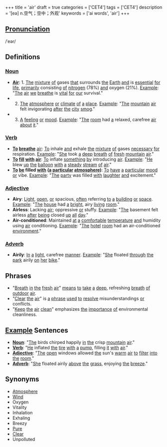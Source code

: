 +++
title = 'air'
draft = true
categories = ['CET4']
tags = ['CET4']
description = '[eə] n.空气；空中；外观'
keywords = ['ai words', 'air']
+++

## [Pronunciation](/post/pronunciation/)
/ˈeər/

## Definitions
### [Noun](/post/noun/)
- **[Air](/post/air/)**: 1. [The](/post/the/) [mixture](/post/mixture/) [of](/post/of/) gases [that](/post/that/) surrounds [the](/post/the/) [Earth](/post/earth/) [and](/post/and/) is [essential](/post/essential/) [for](/post/for/) [life](/post/life/), [primarily](/post/primarily/) consisting [of](/post/of/) [nitrogen](/post/nitrogen/) (78%) [and](/post/and/) oxygen (21%). [Example](/post/example/): "[The](/post/the/) [air](/post/air/) [we](/post/we/) [breathe](/post/breathe/) is [vital](/post/vital/) [for](/post/for/) [our](/post/our/) survival."
- 2. [The](/post/the/) [atmosphere](/post/atmosphere/) [or](/post/or/) [climate](/post/climate/) [of](/post/of/) [a](/post/a/) [place](/post/place/). [Example](/post/example/): "[The](/post/the/) [mountain](/post/mountain/) [air](/post/air/) felt invigorating [after](/post/after/) [the](/post/the/) [city](/post/city/) [smog](/post/smog/)."
- 3. [A](/post/a/) [feeling](/post/feeling/) [or](/post/or/) [mood](/post/mood/). [Example](/post/example/): "[The](/post/the/) [room](/post/room/) had [a](/post/a/) relaxed, carefree [air](/post/air/) [about](/post/about/) [it](/post/it/)."

### [Verb](/post/verb/)
- **[To](/post/to/) [breathe](/post/breathe/)** [air](/post/air/): [To](/post/to/) inhale [and](/post/and/) exhale [the](/post/the/) [mixture](/post/mixture/) [of](/post/of/) gases [necessary](/post/necessary/) [for](/post/for/) respiration. [Example](/post/example/): "[She](/post/she/) took [a](/post/a/) [deep](/post/deep/) [breath](/post/breath/) [of](/post/of/) [fresh](/post/fresh/) [mountain](/post/mountain/) [air](/post/air/)."
- **[To](/post/to/) [fill](/post/fill/) [with](/post/with/) [air](/post/air/)**: [To](/post/to/) inflate [something](/post/something/) [by](/post/by/) introducing [air](/post/air/). [Example](/post/example/): "[He](/post/he/) blew [up](/post/up/) [the](/post/the/) [balloon](/post/balloon/) [with](/post/with/) [a](/post/a/) [steady](/post/steady/) [stream](/post/stream/) [of](/post/of/) [air](/post/air/)."
- **[To](/post/to/) [be](/post/be/) filled [with](/post/with/) ([a](/post/a/) [particular](/post/particular/) [atmosphere](/post/atmosphere/))**: [To](/post/to/) [have](/post/have/) [a](/post/a/) [particular](/post/particular/) [mood](/post/mood/) [or](/post/or/) vibe. [Example](/post/example/): "[The](/post/the/) [party](/post/party/) was filled [with](/post/with/) [laughter](/post/laughter/) [and](/post/and/) excitement."

### [Adjective](/post/adjective/)
- **Airy**: [Light](/post/light/), [open](/post/open/), [or](/post/or/) spacious, [often](/post/often/) referring [to](/post/to/) [a](/post/a/) [building](/post/building/) [or](/post/or/) [space](/post/space/). [Example](/post/example/): "[The](/post/the/) [house](/post/house/) had [a](/post/a/) [bright](/post/bright/), airy [living](/post/living/) [room](/post/room/)."
- **Airless**: Lacking [air](/post/air/); oppressive [or](/post/or/) stuffy. [Example](/post/example/): "[The](/post/the/) basement felt airless [after](/post/after/) [being](/post/being/) closed [up](/post/up/) [all](/post/all/) [day](/post/day/)."
- **Air-conditioned**: Maintained [at](/post/at/) [a](/post/a/) [comfortable](/post/comfortable/) [temperature](/post/temperature/) [and](/post/and/) humidity using [air](/post/air/) conditioning. [Example](/post/example/): "[The](/post/the/) [hotel](/post/hotel/) [room](/post/room/) had an air-conditioned [environment](/post/environment/)."

### [Adverb](/post/adverb/)
- **Airily**: [In](/post/in/) [a](/post/a/) [light](/post/light/), carefree [manner](/post/manner/). [Example](/post/example/): "[She](/post/she/) floated [through](/post/through/) [the](/post/the/) [park](/post/park/) airily [on](/post/on/) [her](/post/her/) [bike](/post/bike/)."

## Phrases
- "[Breath](/post/breath/) [in](/post/in/) [the](/post/the/) [fresh](/post/fresh/) [air](/post/air/)" [means](/post/means/) [to](/post/to/) [take](/post/take/) [a](/post/a/) [deep](/post/deep/), refreshing [breath](/post/breath/) [of](/post/of/) [outdoor](/post/outdoor/) [air](/post/air/).
- "[Clear](/post/clear/) [the](/post/the/) [air](/post/air/)" is [a](/post/a/) [phrase](/post/phrase/) [used](/post/used/) [to](/post/to/) [resolve](/post/resolve/) misunderstandings [or](/post/or/) conflicts.
- "[Keep](/post/keep/) [the](/post/the/) [air](/post/air/) [clean](/post/clean/)" emphasizes [the](/post/the/) [importance](/post/importance/) [of](/post/of/) environmental cleanliness.

## [Example](/post/example/) Sentences
- **[Noun](/post/noun/)**: "[The](/post/the/) birds chirped happily [in](/post/in/) [the](/post/the/) crisp [mountain](/post/mountain/) [air](/post/air/)."
- **[Verb](/post/verb/)**: "[He](/post/he/) inflated [the](/post/the/) [tire](/post/tire/) [with](/post/with/) [a](/post/a/) [pump](/post/pump/), filling [it](/post/it/) [with](/post/with/) [air](/post/air/)."
- **[Adjective](/post/adjective/)**: "[The](/post/the/) [open](/post/open/) windows allowed [the](/post/the/) sun's [warm](/post/warm/) [air](/post/air/) [to](/post/to/) [filter](/post/filter/) [into](/post/into/) [the](/post/the/) [room](/post/room/)."
- **[Adverb](/post/adverb/)**: "[She](/post/she/) floated airily [above](/post/above/) [the](/post/the/) [grass](/post/grass/), enjoying [the](/post/the/) [breeze](/post/breeze/)."

## Synonyms
- [Atmosphere](/post/atmosphere/)
- [Wind](/post/wind/)
- Oxygen
- Vitality
- Inhalation
- Exhaling
- Breezy
- [Pure](/post/pure/)
- [Clear](/post/clear/)
- Unpolluted
